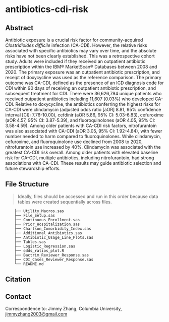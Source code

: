 # antibiotics-cdi-risk

## Abstract

Antibiotic exposure is a crucial risk factor for community-acquired _Clostridioides difficile_ infection (CA-CDI). However, the relative risks associated with specific antibiotics may vary over time, and the absolute risks have not been clearly established. This was a retrospective cohort study. Adults were included if they received an outpatient antibiotic prescription within the IBM® MarketScan® Databases between 2008 and 2020. The primary exposure was an outpatient antibiotic prescription, and receipt of doxycycline was used as the reference comparison. The primary outcome was CA-CDI, defined as the presence of an ICD diagnosis code for CDI within 90 days of receiving an outpatient antibiotic prescription, and subsequent treatment for CDI. There were 36,626,794 unique patients who received outpatient antibiotics including 11,607 (0.03%) who developed CA-CDI. Relative to doxycycline, the antibiotics conferring the highest risks for CA-CDI were clindamycin (adjusted odds ratio [aOR] 8.81, 95% confidence interval [CI]: 7.76-10.00), cefdinir (aOR 5.86, 95% CI: 5.03-6.83), cefuroxime (aOR 4.57, 95% CI: 3.87-5.39), and fluoroquinolones (aOR 4.05, 95% CI: 3.58-4.59). Among older patients with CA-CDI risk factors, nitrofurantoin was also associated with CA-CDI (aOR 3.05, 95% CI: 1.92-4.84), with fewer number needed to harm compared to fluoroquinolones. While clindamycin, cefuroxime, and fluoroquinolone use declined from 2008 to 2020, nitrofurantoin use increased by 40%. Clindamycin was associated with the greatest CA-CDI risk overall. Among older patients with elevated baseline risk for CA-CDI, multiple antibiotics, including nitrofurantoin, had strong associations with CA-CDI. These results may guide antibiotic selection and future stewardship efforts.

## File Structure

> Ideally, files should be accessed and run in this order because data tables were created sequentially across files.

```
    ├── Utility_Macros.sas
    ├── File_Setup.sas
    ├── Continuous_Enrollment.sas
    ├── Prior_Hospitalization.sas
    ├── Charlson_Comorbidity_Index.sas
    ├── Additional_Antibiotics.sas
    ├── Antibiotic_Usage_Line_Plots.sas
    ├── Tables.sas
    ├── Logistic_Regression.sas
    ├── odds_ratios_plot.R
    ├── Bactrim_Reviewer_Response.sas
    ├── CDI_Cases_Reviewer_Response.sas
    └── README.md
```

## Citation

## Contact

Correspondence to: Jimmy Zhang, Columbia University, jimmyzhang2003@gmail.com
